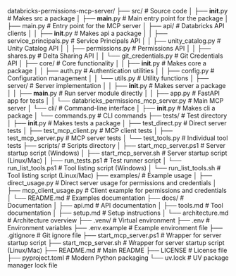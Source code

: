 databricks-permissions-mcp-server/
├── src/                             # Source code
│   ├── __init__.py                  # Makes src a package
│   ├── __main__.py                  # Main entry point for the package
│   ├── main.py                      # Entry point for the MCP server
│   ├── api/                         # Databricks API clients
│   │   ├── __init__.py              # Makes api a package
│   │   ├── service_principals.py    # Service Principals API
│   │   ├── unity_catalog.py         # Unity Catalog API
│   │   ├── permissions.py           # Permissions API
│   │   ├── shares.py                # Delta Sharing API
│   │   └── git_credentials.py       # Git Credentials API
│   ├── core/                        # Core functionality
│   │   ├── __init__.py              # Makes core a package
│   │   ├── auth.py                  # Authentication utilities
│   │   ├── config.py                # Configuration management
│   │   └── utils.py                 # Utility functions
│   ├── server/                      # Server implementation
│   │   ├── __init__.py              # Makes server a package
│   │   ├── __main__.py              # Run server module directly
│   │   ├── app.py                   # FastAPI app for tests
│   │   └── databricks_permissions_mcp_server.py # Main MCP server
│   └── cli/                         # Command-line interface
│       ├── __init__.py              # Makes cli a package 
│       └── commands.py              # CLI commands
├── tests/                           # Test directory
│   ├── __init__.py                  # Makes tests a package
│   ├── test_direct.py               # Direct server tests
│   ├── test_mcp_client.py           # MCP client tests
│   ├── test_mcp_server.py           # MCP server tests
│   └── test_tools.py                # Individual tool tests
├── scripts/                         # Scripts directory
│   ├── start_mcp_server.ps1         # Server startup script (Windows)
│   ├── start_mcp_server.sh          # Server startup script (Linux/Mac)
│   ├── run_tests.ps1                # Test runner script
│   └── run_list_tools.ps1           # Tool listing script (Windows)
│   └── run_list_tools.sh            # Tool listing script (Linux/Mac)
├── examples/                        # Example usage
│   ├── direct_usage.py              # Direct server usage for permissions and credentials
│   ├── mcp_client_usage.py          # Client example for permissions and credentials
│   └── README.md                    # Examples documentation
├── docs/                            # Documentation
│   ├── api.md                       # API documentation
│   ├── tools.md                     # Tool documentation
│   ├── setup.md                     # Setup instructions
│   └── architecture.md              # Architecture overview
├── .venv/                           # Virtual environment
├── .env                             # Environment variables
├── .env.example                     # Example environment file
├── .gitignore                       # Git ignore file
├── start_mcp_server.ps1             # Wrapper for server startup script
├── start_mcp_server.sh              # Wrapper for server startup script (Linux/Mac)
├── README.md                        # Main README
├── LICENSE                          # License file
├── pyproject.toml                   # Modern Python packaging
└── uv.lock                          # UV package manager lock file
``` 